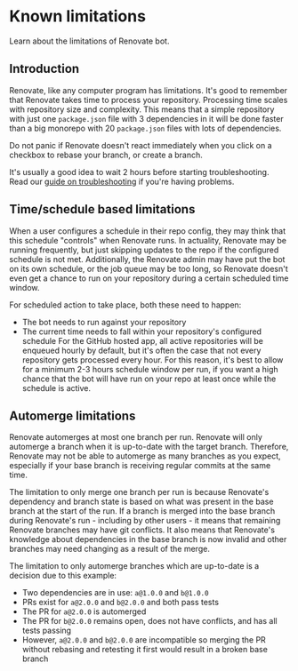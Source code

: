 # Known limitations

Learn about the limitations of Renovate bot.

## Introduction

Renovate, like any computer program has limitations.
It's good to remember that Renovate takes time to process your repository.
Processing time scales with repository size and complexity.
This means that a simple repository with just one `package.json` file with 3 dependencies in it will be done faster than a big monorepo with 20 `package.json` files with lots of dependencies.

Do not panic if Renovate doesn't react immediately when you click on a checkbox to rebase your branch, or create a branch.

It's usually a good idea to wait 2 hours before starting troubleshooting.
Read our [guide on troubleshooting](https://docs.renovatebot.com/troubleshooting/) if you're having problems.

## Time/schedule based limitations

When a user configures a schedule in their repo config, they may think that this schedule "controls" when Renovate runs.
In actuality, Renovate may be running frequently, but just skipping updates to the repo if the configured schedule is not met.
Additionally, the Renovate admin may have put the bot on its own schedule, or the job queue may be too long, so Renovate doesn't even get a chance to run on your repository during a certain scheduled time window.

For scheduled action to take place, both these need to happen:
- The bot needs to run against your repository
- The current time needs to fall within your repository's configured schedule
For the GitHub hosted app, all active repositories will be enqueued hourly by default, but it's often the case that not every repository gets processed every hour.
For this reason, it's best to allow for a minimum 2-3 hours schedule window per run, if you want a high chance that the bot will have run on your repo at least once while the schedule is active.

## Automerge limitations

Renovate automerges at most one branch per run.
Renovate will only automerge a branch when it is up-to-date with the target branch.
Therefore, Renovate may not be able to automerge as many branches as you expect, especially if your base branch is receiving regular commits at the same time.

The limitation to only merge one branch per run is because Renovate's dependency and branch state is based on what was present in the base branch at the start of the run.
If a branch is merged into the base branch during Renovate's run - including by other users - it means that remaining Renovate branches may have git conflicts. It also means that Renovate's knowledge about dependencies in the base branch is now invalid and other branches may need changing as a result of the merge.

The limitation to only automerge branches which are up-to-date is a decision due to this example:
- Two dependencies are in use: `a@1.0.0` and `b@1.0.0`
- PRs exist for `a@2.0.0` and `b@2.0.0` and both pass tests
- The PR for `a@2.0.0` is automerged
- The PR for `b@2.0.0` remains open, does not have conflicts, and has all tests passing
- However, `a@2.0.0` and `b@2.0.0` are incompatible so merging the PR without rebasing and retesting it first would result in a broken base branch
